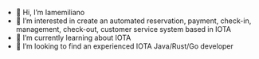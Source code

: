 - 👋 Hi, I’m Iamemiliano
- 👀 I’m interested in create an automated reservation, payment, check-in, management, check-out, customer service system based in IOTA
- 🌱 I’m currently learning about IOTA
- 💞️ I’m looking to find an experienced IOTA Java/Rust/Go developer

<!---
em1987/em1987 is a ✨ special ✨ repository because its `README.md` (this file) appears on your GitHub profile.
You can click the Preview link to take a look at your changes.
--->

